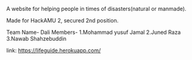 A website for helping people in times of disasters(natural or manmade).

Made for HackAMU 2, secured 2nd position.

Team Name- Dali
Members-  1.Mohammad yusuf Jamal
          2.Juned Raza
          3.Nawab Shahzebuddin

link: https://lifeguide.herokuapp.com/
